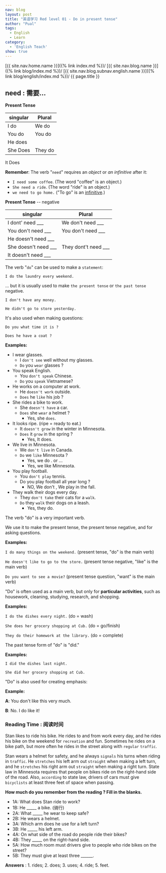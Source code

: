 ```yaml
---
nav: blog
layout: post
title: "英语学习 Red level 01 - Do in present tense"
author: "Pual"
tags:
  - English
  - Learn
category:
  - 'English Teach'
show: true
---
```


[{{ site.nav.home.name }}]({% link index.md %})/
[{{ site.nav.blog.name }}]({% link blog/index.md %})/
[{{ site.nav.blog.subnav.english.name }}]({% link blog/english/index.md %})/
{{ page.title }}

## need : 需要...

**Present Tense**

singular | Plural
---------|-------
I do | We do
You do | You do
He does |
She Does | They do
It Does


**Remember**: The verb "`need`" requires an *object* or *an infinitive* after it:

- `I need some coffee`. (The word "coffee" is an object.)
- `She need a ride`. (The word "ride" is an object.)
- `we need to go home.`  ("To go" is an [infinitive](http://www.learnamericanenglishonline.com/Red%20Level/R17Infinitives.html).)

**Present Tense** -- negative

singular | Plural
---------|-------
I dont' need ___		 | We don't need ___
You don't need ___	 | You don't need ___
He doesn't need ___		 |
She doesn't need ___	 |	They dont't need ___
It doesn't need ___ |

The verb "`do`" can be used to make a `statement`:

`I do the laundry every weekend.`

... but it is usually used to make `the present tense` or `the past tense` negative.

`I don't have any money.`

`He didn't go to store yesterday.`

It's also used when making questions:

`Do you what time it is ?`

`Does he have a coat ?`

**Examples:**

- I wear glasses.
    - I `don't see` well without my glasses.
    - `Do` you `wear` glasses ?
- You speak English.
    - You `don't speak` Chinese.
    - `Do` you `speak` Vietnamese?
- He works on a computer at work.
    - He `doesn't work` outside.
    - `Does` he `like` his job ?
- She rides a bike to work.
    - She `doesn't have` a car.
    - `Does` she `wear` a helmet ?
        - Yes, she `does`.
- It looks ripe. (ripe = ready to eat.)
    - It `doesn't grow` in the winter in Minnesota.
    - `Does` it `grow` in the spring ?
        - Yes, It does.
- We live in Minnesota.
    - We `don't live` in Canada.
    - `Do` we `like` Minnesota ?
        - Yes, we do .  or ...
        - Yes, we like Minnesota.
- You play football.
    - You `don't play` tennis.
    - Do you play football all year long ?
        - NO, We don't , We play in the fall.
- They walk their dogs every day.
    - They `don't take` their cats for a `walk`.
    - `Do` they `walk` their dogs on a leash.
        - Yes, they do.

The verb "do" is a very important verb.

We use it to make the present tense,
the present tense negative,
and for asking questions.

**Examples:**

`I do many things on the weekend.` (present tense, "do" is the main verb)

`He doesn't like to go to the store.` (present tense negative, "like" is the main verb)

`Do you want to see a movie?` (present tense question, "want" is the main verb)

"Do" is often used as a main verb, but only for **particular activities**,
such as housework, cleaning, studying, research, and shopping.

**Examples:**

`I do the dishes every night.` (do = wash)

`She does her grocery shopping at Cub.` (do = go/finish)

`They do their homework at the library.` (do = complete)

The past tense form of "do" is "did."

**Examples:**

`I did the dishes last night.`

`She did her grocery shopping at Cub.`

"Do" is also used for creating emphasis:

**Example:**

**A**: You don't like this very much.

**B**: No. I do like it!

### Reading Time : 阅读时间

Stan likes to ride his bike.
He rides to and from work every day,
and he rides his bike on the weekend for `recreation` and fun.
Sometimes he rides on a bike path,
but more often he rides in the street along with `regular` `traffic`.

Stan wears a helmet for safety,
and he always `signals` his turns when riding in `traffic`.
He `stretches` his left arm out `straight` when making a left turn,
and he `stretches` his right arm out `straight` when making a right turn.
State law in Minnesota requires that people on bikes ride on the right-hand side of the road.
Also, `according` to state law, drivers of cars must give `bicyclists` at least three feet of space when passing.

**How much do you remember from the reading ? Fill in the blanks.**

- 1A: What does Stan ride to work?
- 1B: He _____ a bike. (骑行)
- 2A: What _____ he wear to keep safe?
- 2B: He wears a helmet.
- 3A: Which arm does he use for a left turn?
- 3B: He _____ his left arm.
- 4A: On what side of the road do people ride their bikes?
- 4B: They _____ on the right-hand side.
- 5A: How much room must drivers give to people who ride bikes on the street?
- 5B: They must give at least three ______.

**Answers** : 1. rides; 2. does; 3. uses; 4. ride; 5. feet.
